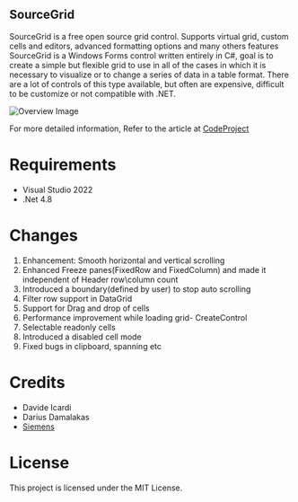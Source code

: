 ## SourceGrid

SourceGrid is a free open source grid control. Supports virtual grid, custom cells and editors, advanced formatting options and many others features
SourceGrid is a Windows Forms control written entirely in C#, goal is to create a simple but flexible grid to use in all of the cases in which it is necessary to visualize or to change a series of data in a table format. There are a lot of controls of this type available, but often are expensive, difficult to be customize or not compatible with .NET.

![Overview Image](/img/SourceGrid_Overview.jpg)

For more detailed information, Refer to the article at [CodeProject](https://www.codeproject.com/Articles/3531/SourceGrid-Open-Source-C-Grid-Control)

# Requirements

* Visual Studio 2022
* .Net 4.8

# Changes

1. Enhancement: Smooth horizontal and vertical scrolling
2. Enhanced Freeze panes(FixedRow and FixedColumn) and made it independent of Header row\column count
3. Introduced a boundary(defined by user) to stop auto scrolling
4. Filter row support in DataGrid
5. Support for Drag and drop of cells
6. Performance improvement while loading grid- CreateControl
7. Selectable readonly cells
8. Introduced a disabled cell mode
9. Fixed bugs in clipboard, spanning etc

# Credits

- Davide Icardi
- Darius Damalakas
- [Siemens](https://github.com/siemens/sourcegrid/)

# License
This project is licensed under the MIT License.

